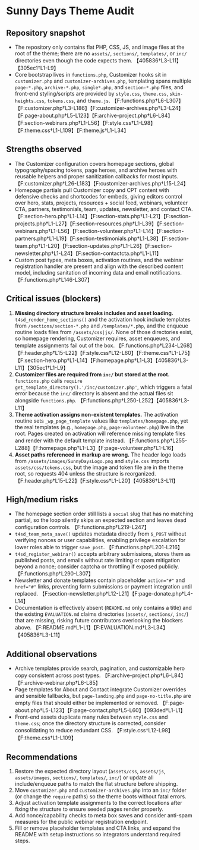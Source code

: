 # Sunny Days Theme Audit

## Repository snapshot
- The repository only contains flat PHP, CSS, JS, and image files at the root of the theme; there are no `assets/`, `sections/`, `templates/`, or `inc/` directories even though the code expects them. 【405836†L3-L11】【305ec1†L1-L9】
- Core bootstrap lives in `functions.php`, Customizer hooks sit in `customizer.php` and `customizer-archives.php`, templating spans multiple `page-*.php`, `archive-*.php`, `single*.php`, and `section-*.php` files, and front-end styling/scripts are provided by `style.css`, `theme.css`, `skin-heights.css`, `tokens.css`, and `theme.js`. 【F:functions.php†L6-L307】【F:customizer.php†L3-L186】【F:customizer-archives.php†L3-L24】【F:page-about.php†L5-L123】【F:archive-project.php†L6-L84】【F:section-webinars.php†L1-L56】【F:style.css†L1-L98】【F:theme.css†L1-L109】【F:theme.js†L1-L34】

## Strengths observed
- The Customizer configuration covers homepage sections, global typography/spacing tokens, page heroes, and archive heroes with reusable helpers and proper sanitization callbacks for most inputs. 【F:customizer.php†L26-L183】【F:customizer-archives.php†L15-L24】
- Homepage partials pull Customizer copy and CPT content with defensive checks and shortcodes for embeds, giving editors control over hero, stats, projects, resources + social feed, webinars, volunteer CTA, partners, testimonials, team, updates, newsletter, and contact CTA. 【F:section-hero.php†L1-L14】【F:section-stats.php†L1-L21】【F:section-projects.php†L1-L27】【F:section-resources.php†L1-L39】【F:section-webinars.php†L1-L56】【F:section-volunteer.php†L1-L14】【F:section-partners.php†L1-L19】【F:section-testimonials.php†L1-L38】【F:section-team.php†L1-L20】【F:section-updates.php†L1-L26】【F:section-newsletter.php†L1-L24】【F:section-contactcta.php†L1-L11】
- Custom post types, meta boxes, activation routines, and the webinar registration handler are present and align with the described content model, including sanitation of incoming data and email notifications. 【F:functions.php†L146-L307】

## Critical issues (blockers)
1. **Missing directory structure breaks includes and asset loading.** `t4sd_render_home_sections()` and the activation hook include templates from `/sections/section-*.php` and `/templates/*.php`, and the enqueue routine loads files from `/assets/css|js/`. None of those directories exist, so homepage rendering, Customizer requires, asset enqueues, and template assignments fail out of the box. 【F:functions.php†L234-L268】【F:header.php†L15-L22】【F:style.css†L12-L60】【F:theme.css†L1-L75】【F:section-hero.php†L1-L14】【F:homepage.php†L1-L3】【405836†L3-L11】【305ec1†L1-L9】
2. **Customizer files are required from `inc/` but stored at the root.** `functions.php` calls `require get_template_directory().'/inc/customizer.php'`, which triggers a fatal error because the `inc/` directory is absent and the actual files sit alongside `functions.php`. 【F:functions.php†L250-L252】【405836†L3-L11】
3. **Theme activation assigns non-existent templates.** The activation routine sets `_wp_page_template` values like `templates/homepage.php`, yet the real templates (e.g., `homepage.php`, `page-volunteer.php`) live in the root. Pages created on activation will reference missing template files and render with the default template instead. 【F:functions.php†L255-L288】【F:homepage.php†L1-L3】【F:page-volunteer.php†L1-L16】
4. **Asset paths referenced in markup are wrong.** The header logo loads from `/assets/images/SunnyDaysLogo.png` and `style.css` imports `assets/css/tokens.css`, but the image and token file are in the theme root, so requests 404 unless the structure is reorganized. 【F:header.php†L15-L22】【F:style.css†L1-L20】【405836†L3-L11】

## High/medium risks
- The homepage section order still lists a `social` slug that has no matching partial, so the loop silently skips an expected section and leaves dead configuration controls. 【F:functions.php†L219-L247】
- `t4sd_team_meta_save()` updates metadata directly from `$_POST` without verifying nonces or user capabilities, enabling privilege escalation for lower roles able to trigger `save_post`. 【F:functions.php†L201-L216】
- `t4sd_register_webinar()` accepts arbitrary submissions, stores them as published posts, and emails without rate limiting or spam mitigation beyond a nonce; consider captcha or throttling if exposed publicly. 【F:functions.php†L290-L307】
- Newsletter and donate templates contain placeholder `action="#"` and `href="#"` links, preventing form submissions or payment integration until replaced. 【F:section-newsletter.php†L12-L21】【F:page-donate.php†L4-L14】
- Documentation is effectively absent (`README.md` only contains a title) and the existing `EVALUATION.md` claims directories (`assets/`, `sections/`, `inc/`) that are missing, risking future contributors overlooking the blockers above. 【F:README.md†L1-L1】【F:EVALUATION.md†L3-L34】【405836†L3-L11】

## Additional observations
- Archive templates provide search, pagination, and customizable hero copy consistent across post types. 【F:archive-project.php†L6-L84】【F:archive-webinar.php†L6-L85】
- Page templates for About and Contact integrate Customizer overrides and sensible fallbacks, but `page-landing.php` and `page-no-title.php` are empty files that should either be implemented or removed. 【F:page-about.php†L5-L123】【F:page-contact.php†L5-L60】【093ded†L1-L1】
- Front-end assets duplicate many rules between `style.css` and `theme.css`; once the directory structure is corrected, consider consolidating to reduce redundant CSS. 【F:style.css†L12-L98】【F:theme.css†L1-L109】

## Recommendations
1. Restore the expected directory layout (`assets/css`, `assets/js`, `assets/images`, `sections/`, `templates/`, `inc/`) or update all include/enqueue paths to match the flat structure before shipping.
2. Move `customizer.php` and `customizer-archives.php` into an `inc/` folder (or change the `require` paths) so the theme boots without fatal errors.
3. Adjust activation template assignments to the correct locations after fixing the structure to ensure seeded pages render properly.
4. Add nonce/capability checks to meta box saves and consider anti-spam measures for the public webinar registration endpoint.
5. Fill or remove placeholder templates and CTA links, and expand the README with setup instructions so integrators understand required steps.
